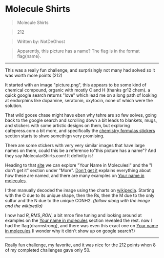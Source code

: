 # Molecule Shirts

>Molecule Shirts

>212

>Written by: NotDeGhost

>Apparently, this picture has a name? The flag is in the format flag{name}.

***

This was a really fun challenge, and surprisingly not many had solved so it was worth more points (212)

It started with an image "picture.png", this appears to be some kind of chemical compound, organic with mostly C and H (thanks gr12 chem).
a quick google search returns "love" which lead me on a long path of looking at endorphins like dopamine, seratonin, oxytocin, none of which were the solution.


That wild goose chase might have eben why tehre are so few solves, going back to the google search and scrolling down a bit leads to blankets, mugs, and stickers with some artistic designs on them,
but exploring cafepress.com a bit more, and specifically the [chemistry formulas stickers](https://www.cafepress.com/+chemistry-formulas+stickers) section starts to shwo somethign very promising.

There are some stickers with very very similar images that have large names on them, could this be a reference to"this picture has a name"?
And they say MolecularShirts.com! It definitly is!

Heading to that [site](MolecularShirts.com) we can explore "Your Name in Molecules!" and the "I don't get it" section under "More".
[Don't get it](http://www.molecularshirts.com/dont-get-it/) explains everything about how these are named, and there are many examples on [Your name in molecules](http://www.molecularshirts.com/your-name-in-molecules/).

I then manually decoded the image using the charts on [wikipedia](https://en.wikipedia.org/wiki/List_of_standard_amino_acids).
Starting with the O due to its unique shape, then the Rs, then the M due to the only sulfur and the N due to the unique CONH2. _(follow along with the image and the wikipedia)_


I now had  _R_RMS_RON_, a bit mroe fine tuning and looking around at examples on the [Your name in molecules](http://www.molecularshirts.com/your-name-in-molecules/) section revealed the rest.
now I had the flag{drarmstrong}, and there was even this exact one on [Your name in molecules](http://www.molecularshirts.com/your-name-in-molecules/) (I wonder why it didn't show up on google search?)

***

Really fun challenge, my favorite, and it was nice for the 212 points when 8 of my completed challenges gave only 50.